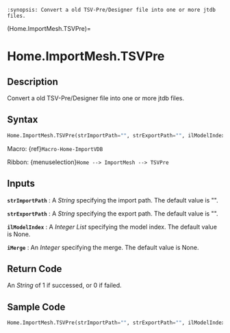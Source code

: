 ```{module} Home.ImportMesh.TSVPre()
:synopsis: Convert a old TSV-Pre/Designer file into one or more jtdb files.
```

(Home.ImportMesh.TSVPre)=

# Home.ImportMesh.TSVPre

## Description

Convert a old TSV-Pre/Designer file into one or more jtdb files.

## Syntax

```python
Home.ImportMesh.TSVPre(strImportPath="", strExportPath="", ilModelIndex=None, iMerge=None)
```

Macro: {ref}`Macro-Home-ImportVDB`

Ribbon: {menuselection}`Home --> ImportMesh --> TSVPre`

## Inputs

**`strImportPath`**
: A _String_ specifying the import path. The default value is "".

**`strExportPath`**
: A _String_ specifying the export path. The default value is "".

**`ilModelIndex`**
: A _Integer List_ specifying the model index. The default value is None.

**`iMerge`**
: An _Integer_ specifying the merge. The default value is None.

## Return Code

An _String_ of 1 if successed, or 0 if failed.

## Sample Code

```python
Home.ImportMesh.TSVPre(strImportPath="", strExportPath="", ilModelIndex=None, iMerge=None)
```
